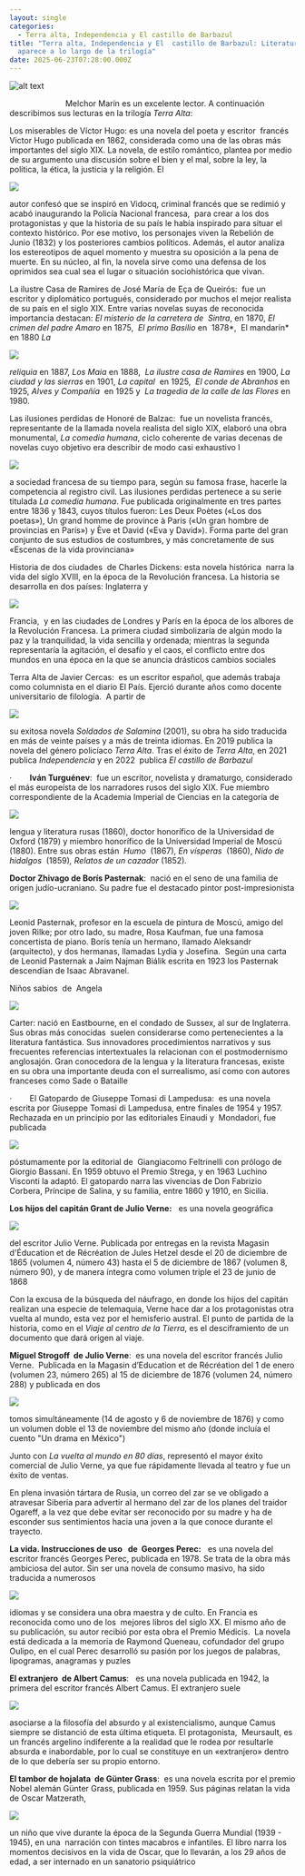 ```yaml
---
layout: single
categories:
  - Terra alta, Independencia y El castillo de Barbazul
title: "Terra alta, Independencia y El  castillo de Barbazul: Literatura que
  aparece a lo largo de la trilogía"
date: 2025-06-23T07:28:00.000Z
---
```

![alt text](/assets/img/banner.jpg)

                         Melchor Marín es un excelente lector. A continuación describimos sus lecturas en la trilogía *Terra Alta*:


Los miserables de Víctor
Hugo: es
una novela del poeta y escritor  francés Victor Hugo publicada en 1862,
considerada como una de las obras más importantes del siglo XIX. La novela, de
estilo romántico, plantea por medio de su argumento una discusión sobre el bien
y el mal, sobre la ley, la política, la ética, la justicia y la religión. El


![](/assets/img/7.png)

autor confesó que se inspiró en Vidocq, criminal francés que se redimió y acabó
inaugurando la Policía Nacional francesa,  para crear a los dos protagonistas y que la
historia de su país le había inspirado para situar el contexto histórico. Por
ese motivo, los personajes viven la Rebelión de Junio (1832) y los posteriores
cambios políticos. Además, el autor analiza los estereotipos de aquel momento y
muestra su oposición a la pena de muerte. En su núcleo, al fin, la novela sirve
como una defensa de los oprimidos sea cual sea el lugar o situación
sociohistórica que vivan.



La ilustre Casa de Ramires
de José María de Eça de Queirós:  fue un escritor
y diplomático portugués, considerado por muchos el mejor realista de su país en
el siglo XIX. Entre varias novelas suyas de reconocida importancia destacan: *El misterio de la carretera de  Sintra*, en 1870, *El crimen del padre Amaro* en 1875,  *El primo
Basilio* en  1878*,  El mandarín*  en 1880 *La*

![](/assets/img/8.png)


*reliquia* en 1887, *Los Maia* en 1888,  *La
ilustre casa de Ramires* en 1900, *La
ciudad y las sierras* en 1901, *La
capital*  en 1925,  *El
conde de Abranhos* en 1925, *Alves y
Compañía*  en 1925 y  *La
tragedia de la calle de las Flores* en 1980.




Las ilusiones perdidas de
Honoré de Balzac:  fue un novelista francés, representante de la
llamada novela realista del siglo XIX, elaboró una obra monumental, *La comedia humana*, ciclo coherente de
varias decenas de novelas cuyo objetivo era describir de modo casi exhaustivo
l

![](/assets/img/9.png)

a sociedad francesa de su tiempo para, según su famosa frase, hacerle la
competencia al registro civil. Las ilusiones perdidas pertenece a su serie titulada *La
comedia humana*. Fue publicada originalmente en tres partes entre 1836 y
1843, cuyos títulos fueron: Les Deux Poètes («Los dos poetas»), Un grand homme
de province à Paris («Un gran hombre de provincias en París») y Ève et David
(«Eva y David»). Forma parte del gran conjunto de sus estudios de costumbres, y
más concretamente de sus «Escenas de la vida provinciana»



Historia de dos
ciudades  de Charles Dickens: esta novela histórica  narra la vida del siglo XVIII, en la época de
la Revolución francesa. La historia se desarrolla en dos países: Inglaterra y


![](/assets/img/10.png)

Francia,  y en las ciudades de Londres y París en la
época de los albores de la Revolución Francesa. La primera ciudad simbolizaría
de algún modo la paz y la tranquilidad, la vida sencilla y ordenada; mientras
la segunda representaría la agitación, el desafío y el caos, el conflicto entre
dos mundos en una época en la que se anuncia drásticos cambios sociales


Terra Alta de Javier Cercas:  es un escritor español, que además trabaja
como columnista en el diario El País. Ejerció durante años como docente
universitario de filología.  A partir de


![](/assets/img/11.png)

su exitosa novela *Soldados de Salamina*
(2001), su obra ha sido traducida en más de veinte países​ y a más de treinta
idiomas. En 2019 publica la novela del
género policíaco *Terra Alta*. Tras el
éxito de *Terra Alta*, en 2021  publica *Independencia*
y en 2022  publica *El castillo de Barbazul*







·       
**Iván Turguénev**:  fue un escritor, novelista y dramaturgo,
considerado el más europeísta de los narradores rusos del siglo XIX. Fue
miembro correspondiente de la Academia Imperial de Ciencias en la categoría de


![](/assets/img/12.png)

lengua y literatura rusas (1860), doctor honorífico de la Universidad de Oxford
(1879) y miembro honorífico de la Universidad Imperial de Moscú (1880). Entre
sus obras están  *Humo*  (1867), *En vísperas* 
(1860), *Nido de hidalgos*  (1859)*,
Relatos de un cazador* (1852)*.*



**Doctor Zhivago de Borís
Pasternak**:  nació en el seno de una familia
de origen judío-ucraniano.​ Su padre fue el destacado pintor post-impresionista


![](/assets/img/13.png)

Leonid Pasternak, profesor en la escuela de pintura de  Moscú, amigo del joven
Rilke; por otro lado, su madre, Rosa Kaufman, fue una famosa concertista de
piano. Borís tenía un hermano, llamado Aleksandr (arquitecto), y dos hermanas,
llamadas Lydia y Josefina.  Según una
carta de Leonid Pasternak a Jaim Najman Biálik escrita en 1923 los Pasternak descendían de Isaac Abravanel.



Niños sabios  de  Angela


![](/assets/img/14.png)

Carter: nació en Eastbourne, en el
condado de Sussex, al sur de Inglaterra. Sus obras más conocidas  suelen considerarse como pertenecientes a la
literatura fantástica. Sus innovadores procedimientos
narrativos y sus frecuentes referencias intertextuales la relacionan con el
postmodernismo anglosajón. Gran conocedora de la lengua y la literatura
francesas, existe en su obra una importante deuda con el surrealismo, así como con
autores franceses como Sade o Bataille







·       
El Gatopardo de Giuseppe Tomasi di Lampedusa:  es
una novela escrita por Giuseppe Tomasi di Lampedusa, entre finales de 1954 y
1957. Rechazada en un principio por las editoriales Einaudi y  Mondadori, fue publicada 

![](/assets/img/15.png)

póstumamente por la
editorial de  Giangiacomo Feltrinelli con prólogo de Giorgio
Bassani. En 1959 obtuvo el Premio Strega, y en 1963 Luchino Visconti la adaptó.
El gatopardo narra las vivencias de Don Fabrizio
Corbera, Príncipe de Salina, y su familia, entre 1860 y 1910, en Sicilia. 



**Los hijos del capitán Grant
de Julio Verne:**   es una novela geográfica


![](/assets/img/16.png)

del escritor Julio Verne. Publicada por entregas en la revista Magasin
d'Éducation et de Récréation de Jules Hetzel desde el 20 de diciembre de 1865
(volumen 4, número 43) hasta el 5 de diciembre de 1867 (volumen 8, número 90),
y de manera íntegra como volumen triple el 23 de junio de 1868

Con la excusa de la búsqueda del náufrago, en donde los hijos del capitán realizan una
especie de telemaquia, Verne hace dar a los protagonistas otra vuelta al mundo,
esta vez por el hemisferio austral. El punto de partida de la historia, como en
el *Viaje al centro de la Tierra*, es el desciframiento de un documento que dará origen al viaje.


**Miguel Strogoff  de Julio Verne**:  es una novela del escritor francés Julio Verne.  Publicada en la Magasin d’Education et de Récréation del 1 de enero (volumen 23, número 265) al 15 de diciembre de 1876 (volumen 24, número 288) y publicada en dos 

![](/assets/img/17.png)

tomos simultáneamente (14 de agosto y 6 de noviembre de
1876) y como un volumen doble el 13 de noviembre del mismo año (donde incluía
el cuento "Un drama en México")

Junto con *La vuelta
al mundo en 80 días*, representó el mayor éxito comercial de Julio Verne, ya
que fue rápidamente llevada al teatro y fue un éxito de ventas.

En plena invasión tártara de Rusia, un correo del zar se
ve obligado a atravesar Siberia para advertir al hermano del zar de los planes
del traidor Ogareff, a la vez que debe evitar ser reconocido por su madre y ha
de esconder sus sentimientos hacia una joven a la que conoce durante el
trayecto.


**La vida. Instrucciones de uso   de  Georges Perec:**   es una novela del escritor
francés Georges Perec, publicada en 1978. Se trata de la obra más ambiciosa del
autor. Sin ser una novela de consumo masivo, ha sido traducida a numerosos


![](/assets/img/18.png)

idiomas y se considera una obra maestra​ y de culto. En Francia es reconocida
como uno de los  mejores libros del siglo XX. El mismo año de
su publicación, su autor recibió por esta obra el Premio Médicis.  La novela está dedicada a la memoria de Raymond Queneau,​ cofundador del grupo Oulipo, en el cual Perec desarrolló su pasión por los juegos de palabras, lipogramas, anagramas y puzles



**El extranjero  de Albert Camus**:   es una novela publicada en
1942, la primera del escritor francés Albert Camus. El extranjero suele


![](/assets/img/19.png)

asociarse a la filosofía del absurdo y al existencialismo, aunque Camus siempre
se distanció de esta última etiqueta. El protagonista,  Meursault, es
un francés argelino indiferente a la realidad que le rodea por resultarle
absurda e inabordable, por lo cual se constituye en un «extranjero» dentro de
lo que debería ser su propio entorno.   



**El tambor de hojalata  de Günter Grass**:  es una novela escrita por el premio Nobel alemán Günter Grass, publicada en 1959. Sus páginas relatan la vida de Oscar Matzerath, 

![](/assets/img/20.png)

un niño que vive durante la época de la Segunda Guerra Mundial (1939 - 1945), en
una  narración con tintes macabros e
infantiles. El libro narra los momentos decisivos en la vida de Oscar, que lo
llevarán, a los 29 años de edad, a ser internado en un sanatorio psiquiátrico

